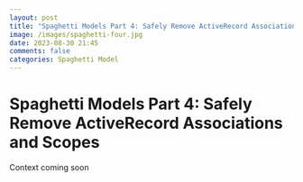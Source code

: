 ```yaml
---
layout: post
title: "Spaghetti Models Part 4: Safely Remove ActiveRecord Associations and Scopes"
image: /images/spaghetti-four.jpg
date: 2023-08-30 21:45
comments: false
categories: Spaghetti Model 
---
```


# Spaghetti Models Part 4: Safely Remove ActiveRecord Associations and Scopes

Context coming soon
